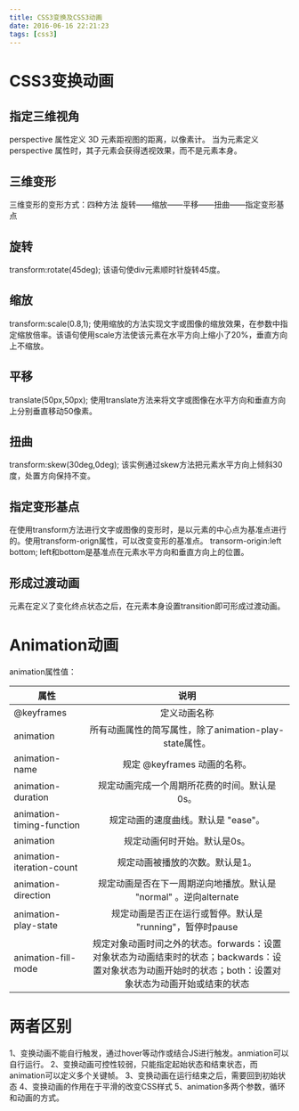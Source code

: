 ```yaml
---
title: CSS3变换及CSS3动画
date: 2016-06-16 22:21:23
tags: [css3]
---
```

# CSS3变换动画 #
## 指定三维视角 ##
perspective 属性定义 3D 元素距视图的距离，以像素计。
当为元素定义 perspective 属性时，其子元素会获得透视效果，而不是元素本身。
## 三维变形 ##
三维变形的变形方式：四种方法 
旋转——缩放——平移——扭曲——指定变形基点
## 旋转 ##
transform:rotate(45deg);
该语句使div元素顺时针旋转45度。
## 缩放 ##
transform:scale(0.8,1);
使用缩放的方法实现文字或图像的缩放效果，在参数中指定缩放倍率。该语句使用scale方法使该元素在水平方向上缩小了20%，垂直方向上不缩放。
## 平移 ##
translate(50px,50px);
使用translate方法来将文字或图像在水平方向和垂直方向上分别垂直移动50像素。
## 扭曲 ##
transform:skew(30deg,0deg);
该实例通过skew方法把元素水平方向上倾斜30度，处置方向保持不变。
## 指定变形基点 ##
在使用transform方法进行文字或图像的变形时，是以元素的中心点为基准点进行的。使用transform-orign属性，可以改变变形的基准点。
transorm-origin:left bottom;
left和bottom是基准点在元素水平方向和垂直方向上的位置。
## 形成过渡动画 ##
元素在定义了变化终点状态之后，在元素本身设置transition即可形成过渡动画。
# Animation动画 #
animation属性值：

| 属性       | 说明     | 
| ------------- |:-------------:| 
| @keyframes     | 定义动画名称| 
| animation  | 所有动画属性的简写属性，除了animation-play-state属性。    |  
| animation-name| 规定 @keyframes 动画的名称。    |  
| animation-duration | 规定动画完成一个周期所花费的时间。默认是0s。    |  
| animation-timing-function | 规定动画的速度曲线。默认是 "ease"。  |  
| animation |规定动画何时开始。默认是0s。 |  
| animation-iteration-count | 规定动画被播放的次数。默认是1。      |  
| animation-direction | 规定动画是否在下一周期逆向地播放。默认是 "normal" 。逆向alternate    |  
| animation-play-state | 规定动画是否正在运行或暂停。默认是 "running"，暂停时pause    |  
| animation-fill-mode | 规定对象动画时间之外的状态。forwards：设置对象状态为动画结束时的状态；backwards：设置对象状态为动画开始时的状态；both：设置对象状态为动画开始或结束的状态      |  

# 两者区别 #
1、变换动画不能自行触发，通过hover等动作或结合JS进行触发。anmiation可以自行运行。
2、变换动画可控性较弱，只能指定起始状态和结束状态，而animation可以定义多个关键帧。
3、变换动画在运行结束之后，需要回到初始状态
4、变换动画的作用在于平滑的改变CSS样式
5、animation多两个参数，循环和动画的方式。

